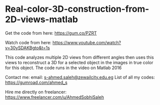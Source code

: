 # Real-color-3D-construction-from-2D-views-matlab
 
Get the code from here: 
https://gum.co/PZRT 

Watch code from here: 
https://www.youtube.com/watch?v=30ySDAKBgto&t=1s

This code analyzes multiple 2D views from different angles then uses this views to reconstruct a 3D for a selected object in the images in true color for this object.
The code runs in the video on Matlab 2016

Contact me: 
email: s-ahmed.saleh@zewailcity.edu.eg 
List of all my codes: https://gumroad.com/ahmed_s
 
Hire me directly on freelancer: 
https://www.freelancer.com/u/AhmedSobhiSaleh 
